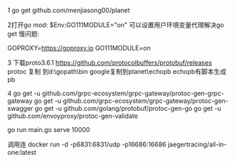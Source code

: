 
1 go get github.com/menjiasong00/planet

2打开go mod: $Env:GO111MODULE="on" 可以设置用户环境变量代理解决go get 慢问题:

GOPROXY=https://goproxy.io
GO111MODULE=on


3 下载proto3.6.1
https://github.com/protocolbuffers/protobuf/releases 
protoc 复制 到d:\gopath\bin  google复制到planet\echopb
echopb有脚本生成pb

4 
go get -u github.com/grpc-ecosystem/grpc-gateway/protoc-gen-grpc-gateway
go get -u github.com/grpc-ecosystem/grpc-gateway/protoc-gen-swagger
go get -u github.com/golang/protobuf/protoc-gen-go
go get -u github.com/envoyproxy/protoc-gen-validate

go run main.go serve 10000


调用连
docker run -d -p6831:6831/udp -p16686:16686 jaegertracing/all-in-one:latest